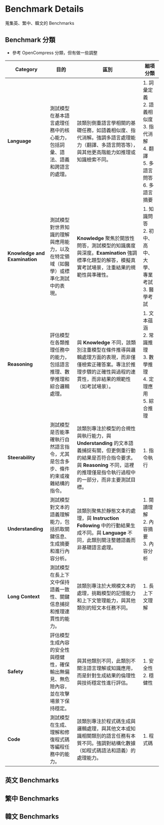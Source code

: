 # Benchmark Details
蒐集英、繁中、韓文的 Benchmarks
## Benchmark 分類
- 參考 OpenCompress 分類，但有做一些調整

| **Category**              | **目的**                                                                                                            | **區別**                                                                                                                                                                                                                                       | **細項分類**                                                                                             |
|---------------------------|--------------------------------------------------------------------------------------------------------------------|----------------------------------------------------------------------------------------------------------------------------------------------------------------------------------------------------------------------------------------------|----------------------------------------------------------------------------------------------------------|
| **Language**              | 測試模型在基本語言處理任務中的核心能力，包括詞彙、語法、語義和跨語言的處理。                                             | 該類別側重語言學相關的基礎任務，如語義相似度、指代消解。強調多語言處理能力（翻譯、多語言問答等），與其他更高階能力如推理或知識檢索不同。                                                                                                        | 1. 詞彙定義<br>2. 語義相似度<br>3. 指代消解<br>4. 翻譯<br>5. 多語言問答<br>6. 多語言摘要                                                   |
| **Knowledge and Examination** | 測試模型對世界知識的理解與應用能力，以及在特定領域（如醫學）或標準化測試中的表現。                                     | **Knowledge** 聚焦於開放性問答，測試模型的知識廣度與深度。**Examination** 強調標準化題型的解答，模擬真實考試場景，注重結果的規範性與準確性。                                                                                                        | 1. 知識問答<br>2. 初中、高中、大學、專業考試<br>3. 醫學考試                                                                            |
| **Reasoning**             | 評估模型在各類推理任務中的能力，包括語言推理、數學推理和綜合邏輯處理。                                                 | 與 **Knowledge** 不同，該類別注重模型在條件推導與邏輯處理方面的表現，而非僅僅檢索正確答案。專注於推理步驟的正確性與過程的連貫性，而非結果的規範性（如考試場景）。                                                                                   | 1. 文本蕴涵<br>2. 常識推理<br>3. 數學推理<br>4. 定理應用<br>5. 綜合推理                                                                |
| **Steerability**          | 測試模型是否能準確執行自然語言指令，尤其是包含多步、條件約束或複雜結構的指令。                                         | 該類別專注於模型的合規性與執行能力，與 **Understanding** 的文本語義捕捉有關，但更側重行動的結果是否符合指令要求。與 **Reasoning** 不同，這裡的推理僅是指令執行過程中的一部分，而非主要測試目標。                                                               | 1. 指令執行                                                                                             |
| **Understanding**         | 測試模型對文本的語義理解能力，包括抓取關鍵信息、生成摘要和進行內容分析。                                               | 該類別聚焦於靜態文本的處理，與 **Instruction Following** 中的行動結果生成不同。與 **Language** 不同，此類別關注整體語義而非基礎語言處理。                                                                                                    | 1. 閱讀理解<br>2. 內容摘要<br>3. 內容分析                                                               |
| **Long Context**          | 測試模型在長上下文中保持語義一致性、關鍵信息捕捉和推理連貫性的能力。                                                 | 該類別專注於大規模文本的處理，挑戰模型的記憶能力和上下文管理能力，與其他類別的短文本任務不同。                                                                                                                            | 1. 長上下文理解                                                                                         |
| **Safety**                | 評估模型生成內容的安全性與穩健性，確保輸出無偏見、無危險內容，並在攻擊場景下保持穩定。                                   | 與其他類別不同，此類別不關注語言理解或知識應用，而是針對生成結果的倫理性與技術穩定性進行評估。                                                                                                                                                   | 1. 安全性<br>2. 穩健性                                                                                 |
| **Code**                  | 測試模型在生成、理解和修復程式碼等編程任務中的能力。                                                                 | 該類別專注於程式碼生成與邏輯處理，與其他文本或知識相關類別的語言任務有本質不同。強調對結構化數據（如程式碼語法和語義）的處理能力。                                                                                                          | 1. 程式碼                                                                                              |

## 英文 Benchmarks

## 繁中 Benchmarks

## 韓文 Benchmarks
